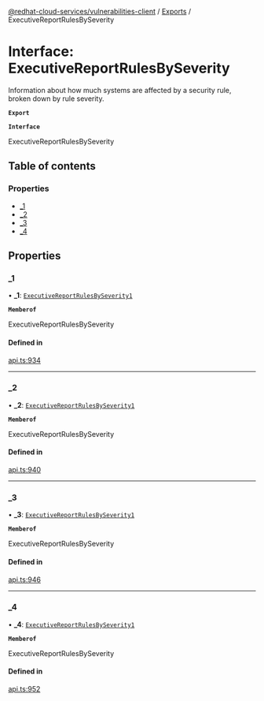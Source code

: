 [@redhat-cloud-services/vulnerabilities-client](../README.md) / [Exports](../modules.md) / ExecutiveReportRulesBySeverity

# Interface: ExecutiveReportRulesBySeverity

Information about how much systems are affected by a security rule, broken down by rule severity.

**`Export`**

**`Interface`**

ExecutiveReportRulesBySeverity

## Table of contents

### Properties

- [\_1](ExecutiveReportRulesBySeverity.md#_1)
- [\_2](ExecutiveReportRulesBySeverity.md#_2)
- [\_3](ExecutiveReportRulesBySeverity.md#_3)
- [\_4](ExecutiveReportRulesBySeverity.md#_4)

## Properties

### \_1

• **\_1**: [`ExecutiveReportRulesBySeverity1`](ExecutiveReportRulesBySeverity1.md)

**`Memberof`**

ExecutiveReportRulesBySeverity

#### Defined in

[api.ts:934](https://github.com/RedHatInsights/javascript-clients/blob/master/packages/vulnerabilities/git-api/api.ts#L934)

___

### \_2

• **\_2**: [`ExecutiveReportRulesBySeverity1`](ExecutiveReportRulesBySeverity1.md)

**`Memberof`**

ExecutiveReportRulesBySeverity

#### Defined in

[api.ts:940](https://github.com/RedHatInsights/javascript-clients/blob/master/packages/vulnerabilities/git-api/api.ts#L940)

___

### \_3

• **\_3**: [`ExecutiveReportRulesBySeverity1`](ExecutiveReportRulesBySeverity1.md)

**`Memberof`**

ExecutiveReportRulesBySeverity

#### Defined in

[api.ts:946](https://github.com/RedHatInsights/javascript-clients/blob/master/packages/vulnerabilities/git-api/api.ts#L946)

___

### \_4

• **\_4**: [`ExecutiveReportRulesBySeverity1`](ExecutiveReportRulesBySeverity1.md)

**`Memberof`**

ExecutiveReportRulesBySeverity

#### Defined in

[api.ts:952](https://github.com/RedHatInsights/javascript-clients/blob/master/packages/vulnerabilities/git-api/api.ts#L952)
